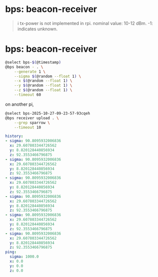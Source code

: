 # bps: beacon-receiver

> ℹ️ tx-power is not implemented in rpi. nominal value: 10-12 dBm. -1: indicates unknown.

# bps: beacon-receiver

```bash
@select bps-$(@timestamp)
@bps beacon - . \
    --generate 1 \
    --sigma $(@random --float 1) \
    --x $(@random --float 1) \
    --y $(@random --float 1) \
    --z $(@random --float 1) \
    --timeout 60
```

on another pi,

```bash
@select bps-2025-10-27-09-23-57-93cqeh
@bps receiver upload . \
    --grep sparrow \
    --timeout 10
```


```yaml
history:
- sigma: 90.8095932006836
  x: 29.607803344726562
  y: 8.820128440856934
  z: 92.3553466796875
- sigma: 90.8095932006836
  x: 29.607803344726562
  y: 8.820128440856934
  z: 92.3553466796875
- sigma: 90.8095932006836
  x: 29.607803344726562
  y: 8.820128440856934
  z: 92.3553466796875
- sigma: 90.8095932006836
  x: 29.607803344726562
  y: 8.820128440856934
  z: 92.3553466796875
- sigma: 90.8095932006836
  x: 29.607803344726562
  y: 8.820128440856934
  z: 92.3553466796875
- sigma: 90.8095932006836
  x: 29.607803344726562
  y: 8.820128440856934
  z: 92.3553466796875
ping:
  sigma: 1000.0
  x: 0.0
  y: 0.0
  z: 0.0

```
